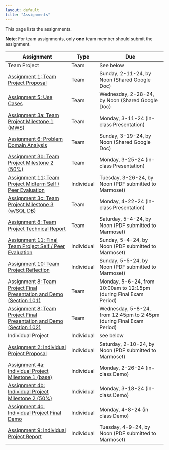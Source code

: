 ```yaml
---
layout: default
title: "Assignments"
---
```


This page lists the assignments.

**Note**: For team assignments, only **one** team member should submit the assignment.

Assignment | Type | Due
---------- | ---- | ---
Team Project | Team | See below
[Assignment 1: Team Project Proposal](assign01.html) | Team | Sunday, 2-11-24, by Noon (Shared Google Doc)
[Assignment 5: Use Cases](assign05.html) | Team | Wednesday, 2-28-24, by Noon (Shared Google Doc)
[Assignment 3a: Team Project Milestone 1 (MWS)](assign03.html) | Team | Monday, 3-11-24 (in-class Presentation)
[Assignment 6: Problem Domain Analysis](assign06.html) | Team | Sunday, 3-19-24, by Noon (Shared Google Doc)
[Assignment 3b: Team Project Milestone 2 (50%)](assign03.html) | Team | Monday, 3-25-24 (in-class Presentation)
[Assignment 11: Team Project Midterm Self / Peer Evaluation](assign11.html) | Individual | Tuesday, 3-26-24, by Noon (PDF submitted to Marmoset)
[Assignment 3c: Team Project Milestone 3 (w/SQL DB)](assign03.html) | Team | Monday, 4-22-24 (in-class Presentation)
[Assignment 8: Team Project Technical Report](assign08.html) | Team | Saturday, 5-4-24, by Noon (PDF submitted to Marmoset)
[Assignment 11: Final Team Project Self / Peer Evaluation](assign11.html) | Individual | Sunday, 5-4-24, by Noon (PDF submitted to Marmoset)
[Assignment 10: Team Project Reflection](assign10.html) | Individual | Sunday, 5-5-24, by Noon (PDF submitted to Marmoset)
[Assignment 8: Team Project Final Presentation and Demo (Section 101)](assign08.html) | Team | Monday, 5-6-24, from 10:00am to 12:15pm (during Final Exam Period)
[Assignment 8: Team Project Final Presentation and Demo (Section 102)](assign08.html) | Team | Wednesday, 5-8-24, from 12:45pm to 2:45pm (during Final Exam Period)
Individual Project | Individual | see below
[Assignment 2: Individual Project Proposal](assign02.html) | Individual | Saturday, 2-10-24, by Noon (PDF submitted to Marmoset)
[Assignment 4a: Individual Project Milestone 1 (base)](assign04.html) | Individual | Monday, 2-26-24 (in-class Demo)
[Assignment 4b: Individual Project Milestone 2 (50%)](assign04.html) | Individual | Monday, 3-18-24 (in-class Demo)
[Assignment 4c: Individual Project Final Demo](assign04.html) | Individual | Monday, 4-8-24 (in class Demo)
[Assignment 9: Individual Project Report](assign09.html) | Individual | Tuesday, 4-9-24, by Noon (PDF submitted to Marmoset)
